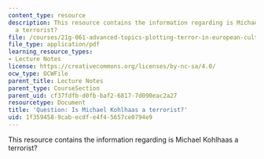 ```yaml
---
content_type: resource
description: This resource contains the information regarding is Michael Kohlhaas
  a terrorist?
file: /courses/21g-061-advanced-topics-plotting-terror-in-european-culture-spring-2004/1f3594589cabecdfe4f45657ce0794e9_MIT21G_061S04_wittkowiski.pdf
file_type: application/pdf
learning_resource_types:
- Lecture Notes
license: https://creativecommons.org/licenses/by-nc-sa/4.0/
ocw_type: OCWFile
parent_title: Lecture Notes
parent_type: CourseSection
parent_uid: cf37fdfb-d0fb-baf2-6817-7d090eac2a27
resourcetype: Document
title: 'Question: Is Michael Kohlhaas a terrorist?'
uid: 1f359458-9cab-ecdf-e4f4-5657ce0794e9
---
```

This resource contains the information regarding is Michael Kohlhaas a terrorist?